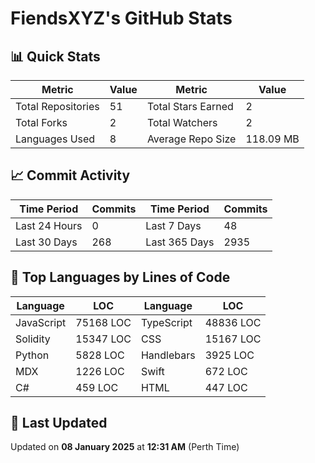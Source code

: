 # FiendsXYZ's GitHub Stats

## 📊 Quick Stats

| Metric               | Value       | Metric               | Value       |
|----------------------|-------------|----------------------|-------------|
| Total Repositories   | 51 | Total Stars Earned   | 2 |
| Total Forks          | 2 | Total Watchers       | 2 |
| Languages Used       | 8 | Average Repo Size    | 118.09 MB |

## 📈 Commit Activity

| Time Period      | Commits      | Time Period      | Commits      |
|------------------|--------------|------------------|--------------|
| Last 24 Hours    | 0 | Last 7 Days      | 48 |
| Last 30 Days     | 268 | Last 365 Days    | 2935 |

## 📝 Top Languages by Lines of Code

| Language       | LOC        | Language       | LOC        |
|----------------|------------|----------------|------------|
| JavaScript       | 75168 LOC  | TypeScript       | 48836 LOC  |
| Solidity       | 15347 LOC  | CSS       | 15167 LOC  |
| Python       | 5828 LOC  | Handlebars       | 3925 LOC  |
| MDX       | 1226 LOC  | Swift       | 672 LOC  |
| C#       | 459 LOC  | HTML       | 447 LOC  |

## 📅 Last Updated

Updated on **08 January 2025** at **12:31 AM** (Perth Time)
